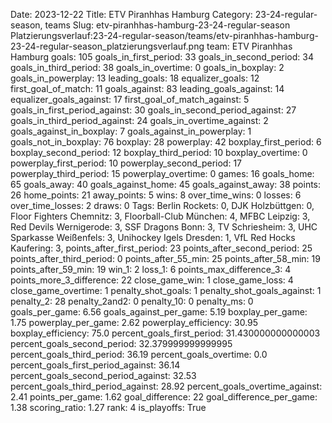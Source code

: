 Date: 2023-12-22
Title: ETV Piranhhas Hamburg
Category: 23-24-regular-season, teams
Slug: etv-piranhhas-hamburg-23-24-regular-season
Platzierungsverlauf:23-24-regular-season/teams/etv-piranhhas-hamburg-23-24-regular-season_platzierungsverlauf.png
team: ETV Piranhhas Hamburg
goals: 105
goals_in_first_period: 33
goals_in_second_period: 34
goals_in_third_period: 38
goals_in_overtime: 0
goals_in_boxplay: 2
goals_in_powerplay: 13
leading_goals: 18
equalizer_goals: 12
first_goal_of_match: 11
goals_against: 83
leading_goals_against: 14
equalizer_goals_against: 17
first_goal_of_match_against: 5
goals_in_first_period_against: 30
goals_in_second_period_against: 27
goals_in_third_period_against: 24
goals_in_overtime_against: 2
goals_against_in_boxplay: 7
goals_against_in_powerplay: 1
goals_not_in_boxplay: 76
boxplay: 28
powerplay: 42
boxplay_first_period: 6
boxplay_second_period: 12
boxplay_third_period: 10
boxplay_overtime: 0
powerplay_first_period: 10
powerplay_second_period: 17
powerplay_third_period: 15
powerplay_overtime: 0
games: 16
goals_home: 65
goals_away: 40
goals_against_home: 45
goals_against_away: 38
points: 26
home_points: 21
away_points: 5
wins: 8
over_time_wins: 0
losses: 6
over_time_losses: 2
draws: 0
Tags:  Berlin Rockets: 0,  DJK Holzbüttgen: 0,  Floor Fighters Chemnitz: 3,  Floorball-Club München: 4,  MFBC Leipzig: 3,  Red Devils Wernigerode: 3,  SSF Dragons Bonn: 3,  TV Schriesheim: 3,  UHC Sparkasse Weißenfels: 3,  Unihockey Igels Dresden: 1,  VfL Red Hocks Kaufering: 3,
points_after_first_period: 23
points_after_second_period: 25
points_after_third_period: 0
points_after_55_min: 25
points_after_58_min: 19
points_after_59_min: 19
win_1: 2
loss_1: 6
points_max_difference_3: 4
points_more_3_difference: 22
close_game_win: 1
close_game_loss: 4
close_game_overtime: 1
penalty_shot_goals: 1
penalty_shot_goals_against: 1
penalty_2: 28
penalty_2and2: 0
penalty_10: 0
penalty_ms: 0
goals_per_game: 6.56
goals_against_per_game: 5.19
boxplay_per_game: 1.75
powerplay_per_game: 2.62
powerplay_efficiency: 30.95
boxplay_efficiency: 75.0
percent_goals_first_period: 31.430000000000003
percent_goals_second_period: 32.379999999999995
percent_goals_third_period: 36.19
percent_goals_overtime: 0.0
percent_goals_first_period_against: 36.14
percent_goals_second_period_against: 32.53
percent_goals_third_period_against: 28.92
percent_goals_overtime_against: 2.41
points_per_game: 1.62
goal_difference: 22
goal_difference_per_game: 1.38
scoring_ratio: 1.27
rank: 4
is_playoffs: True
